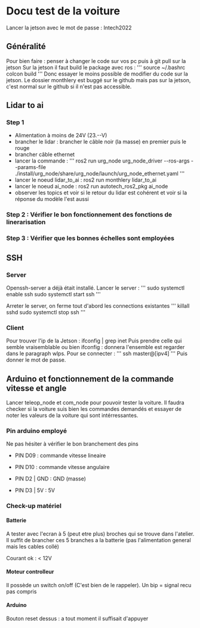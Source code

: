 # Docu test de la voiture

Lancer la jetson avec le mot de passe : Intech2022

## Généralité

Pour bien faire : penser à changer le code sur vos pc puis à git pull sur la jetson
Sur la jetson il faut build le package avec ros :
'''
source ~/.bashrc
colcon build
'''
Donc essayer le moins possible de modifier du code sur la jetson. 
Le dossier monthlery est buggé sur le github mais pas sur la jetson, c'est normal sur le github si il n'est pas accessible.
## Lidar to ai

### Step 1
* Alimentation à moins de 24V (23.--V)
* brancher le lidar : brancher le câble noir (la masse) en premier puis le rouge
* brancher câble ethernet
* lancer la commande : 
'''
ros2 run urg_node urg_node_driver --ros-args --params-file ./install/urg_node/share/urg_node/launch/urg_node_ethernet.yaml
'''
* lancer le noeud lidar_to_ai : ros2 run monthlery lidar_to_ai
* lancer le noeud ai_node : ros2 run autotech_ros2_pkg ai_node
* observer les topics et voir si le retour du lidar est cohérent et voir si la réponse du modèle l'est aussi

### Step 2 : Vérifier le bon fonctionnement des fonctions de linerarisation

### Step 3 : Vérifier que les bonnes échelles sont employées

## SSH
### Server
Openssh-server a déjà était installé.
Lancer le server :
'''
sudo systemctl enable ssh
sudo systemctl start ssh
'''

Arreter le server, on ferme tout d'abord les connections existantes
'''
killall sshd
sudo systemctl stop ssh
'''

### Client
Pour trouver l'ip de la Jetson : ifconfig | grep inet 
Puis prendre celle qui semble vraisemblable ou bien ifconfig : donnera l'ensemble est regarder dans le paragraph wlps.
Pour se connecter : 
'''
ssh master@[ipv4]
'''
Puis donner le mot de passe.

## Arduino et fonctionnement de la commande vitesse et angle

Lancer teleop_node et com_node pour pouvoir tester la voiture.
Il faudra checker si la voiture suis bien les commandes demandés et essayer de noter les valeurs de la voiture qui sont intérressantes.

### Pin arduino employé
Ne pas hésiter à vérifier le bon branchement des pins
* PIN D09 : commande vitesse lineaire
* PIN D10 : commande vitesse angulaire

* PIN D2 | GND : GND (masse)
* PIN D3 | 5V  : 5V

### Check-up matériel

#### Batterie 
A tester avec l'ecran à 5 (peut etre plus) broches qui se trouve dans l'atelier.
Il suffit de brancher ces 5 branches a la batterie (pas l'alimentation general mais les cables collé)

Courant ok : < 12V

#### Moteur controlleur
Il possède un switch on/off (C'est bien de le rappeler).
Un bip = signal recu pas compris

#### Arduino 
Bouton reset dessus : a tout moment il suffisait d'appuyer







